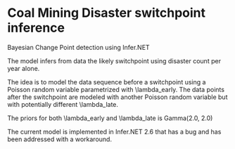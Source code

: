 # Coal Mining Disaster switchpoint inference
Bayesian Change Point detection using Infer.NET

The model infers from data the likely switchpoint using disaster count per year alone.

The idea is to model the data sequence before a switchpoint using a Poisson random variable parametrized with \lambda_early. The data points after the switchpoint are modeled with another Poisson random variable but with potentially different \lambda_late.

The priors for both \lambda_early and \lambda_late is Gamma(2.0, 2.0)

The current model is implemented in Infer.NET 2.6 that has a bug and has been addressed with a workaround.
